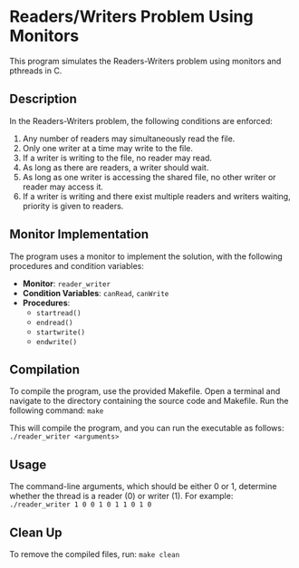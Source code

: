 # Readers/Writers Problem Using Monitors

This program simulates the Readers-Writers problem using monitors and pthreads in C.

## Description

In the Readers-Writers problem, the following conditions are enforced:
1. Any number of readers may simultaneously read the file.
2. Only one writer at a time may write to the file.
3. If a writer is writing to the file, no reader may read.
4. As long as there are readers, a writer should wait.
5. As long as one writer is accessing the shared file, no other writer or reader may access it.
6. If a writer is writing and there exist multiple readers and writers waiting, priority is given to readers.

## Monitor Implementation

The program uses a monitor to implement the solution, with the following procedures and condition variables:

- **Monitor**: `reader_writer`
- **Condition Variables**: `canRead`, `canWrite`
- **Procedures**:
  - `startread()`
  - `endread()`
  - `startwrite()`
  - `endwrite()`

## Compilation

To compile the program, use the provided Makefile. Open a terminal and navigate to the directory containing the source code and Makefile. Run the following command: `make`

This will compile the program, and you can run the executable as follows: `./reader_writer <arguments>`

## Usage

The command-line arguments, which should be either 0 or 1, determine whether the thread is a reader (0) or writer (1). For example:
`./reader_writer 1 0 0 1 0 1 1 0 1 0`

## Clean Up

To remove the compiled files, run: `make clean`

